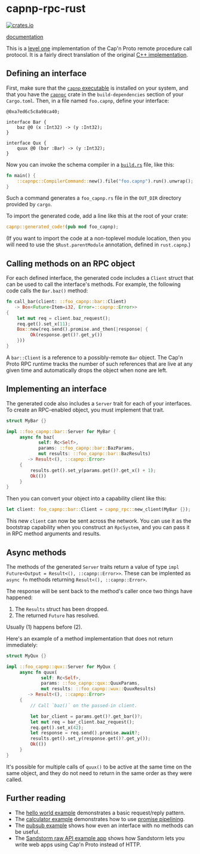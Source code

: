 # capnp-rpc-rust

[![crates.io](https://img.shields.io/crates/v/capnp-rpc.svg)](https://crates.io/crates/capnp-rpc)

[documentation](https://docs.rs/capnp-rpc/)

This is a [level one](https://capnproto.org/rpc.html#protocol-features)
implementation of the Cap'n Proto remote procedure call protocol.
It is a fairly direct translation of the original
[C++ implementation](https://github.com/sandstorm-io/capnproto).

## Defining an interface

First, make sure that the
[`capnp` executable](https://capnproto.org/capnp-tool.html)
is installed on your system,
and that you have the [`capnpc`](https://crates.io/crates/capnpc) crate
in the `build-dependencies` section of your `Cargo.toml`.
Then, in a file named `foo.capnp`, define your interface:

```capnp
@0xa7ed6c5c8a98ca40;

interface Bar {
    baz @0 (x :Int32) -> (y :Int32);
}

interface Qux {
    quux @0 (bar :Bar) -> (y :Int32);
}
```

Now you can invoke the schema compiler in a
[`build.rs`](http://doc.crates.io/build-script.html) file, like this:

```rust
fn main() {
    ::capnpc::CompilerCommand::new().file("foo.capnp").run().unwrap();
}
```

Such a command generates a `foo_capnp.rs` file in the `OUT_DIR`
directory provided by `cargo`.

To import the generated code, add a line like this at the root of your crate:

```rust
capnp::generated_code!(pub mod foo_capnp);
```

(If you want to import the code at a non-toplevel module location, then you will
need to use the `$Rust.parentModule` annotation, defined in `rust.capnp`.)

## Calling methods on an RPC object

For each defined interface, the generated code includes a `Client` struct
that can be used to call the interface's methods. For example, the following
code calls the `Bar.baz()` method:

```rust
fn call_bar(client: ::foo_capnp::bar::Client)
   -> Box<Future<Item=i32, Error=::capnp::Error>>
{
    let mut req = client.baz_request();
    req.get().set_x(11);
    Box::new(req.send().promise.and_then(|response| {
         Ok(response.get()?.get_y())
    }))
}
```

A `bar::Client` is a reference to a possibly-remote `Bar` object.
The Cap'n Proto RPC runtime tracks the number of such references
that are live at any given time and automatically drops the
object when none are left.

## Implementing an interface

The generated code also includes a `Server` trait for each of your interfaces.
To create an RPC-enabled object, you must implement that trait.

```rust
struct MyBar {}

impl ::foo_capnp::bar::Server for MyBar {
     async fn baz(
            self: Rc<Self>,
            params: ::foo_capnp::bar::BazParams,
            mut results: ::foo_capnp::bar::BazResults)
        -> Result<(), ::capnp::Error>
     {
         results.get().set_y(params.get()?.get_x() + 1);
         Ok(())
     }
}
```

Then you can convert your object into a capability client like this:

```rust
let client: foo_capnp::bar::Client = capnp_rpc::new_client(MyBar {});
```

This new `client` can now be sent across the network.
You can use it as the bootstrap capability when you construct an `RpcSystem`,
and you can pass it in RPC method arguments and results.

## Async methods

The methods of the generated `Server` traits return
a value of type `impl Future<Output = Result<(), ::capnp::Error>>`.
These can be implented as `async fn` methods returning `Result<(), ::capnp::Error>`.

The response will be sent back to the method's caller once two things have happened:

  1. The `Results` struct has been dropped.
  2. The returned `Future` has resolved.

Usually (1) happens before (2).

Here's an example of a method implementation that does not return immediately:

```rust
struct MyQux {}

impl ::foo_capnp::qux::Server for MyQux {
     async fn quux(
             self: Rc<Self>,
             params: ::foo_capnp::qux::QuuxParams,
             mut results: ::foo_capnp::wux::QuuxResults)
        -> Result<(), ::capnp::Error>
     {
         // Call `baz()` on the passed-in client.

         let bar_client = params.get()?.get_bar()?;
         let mut req = bar_client.baz_request();
         req.get().set_x(42);
         let response = req.send().promise.await?;
         results.get().set_y(response.get()?.get_y());
         Ok(())
     }
}
```

It's possible for multiple calls of `quux()` to be active at the same time
on the same object, and they do not need to return in the same order
as they were called.

## Further reading

  * The [hello world example](/capnp-rpc/examples/hello-world) demonstrates a basic request/reply pattern.
  * The [calculator example](/capnp-rpc/examples/calculator)
    demonstrates how to use [promise pipelining](https://capnproto.org/rpc.html#time-travel-promise-pipelining).
  * The [pubsub example](/capnp-rpc/examples/pubsub) shows how even an interface with no methods can be useful.
  * The [Sandstorm raw API example app](https://github.com/dwrensha/sandstorm-rawapi-example-rust)
    shows how Sandstorm lets you write web apps using Cap'n Proto instead of HTTP.
